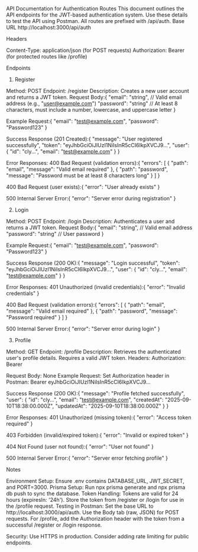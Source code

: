API Documentation for Authentication Routes
This document outlines the API endpoints for the JWT-based authentication system. Use these details to test the API using Postman. All routes are prefixed with /api/auth.
Base URL
http://localhost:3000/api/auth

Headers

Content-Type: application/json (for POST requests)
Authorization: Bearer <token> (for protected routes like /profile)

Endpoints
1. Register

Method: POST
Endpoint: /register
Description: Creates a new user account and returns a JWT token.
Request Body:{
  "email": "string", // Valid email address (e.g., "user@example.com")
  "password": "string" // At least 8 characters, must include a number, lowercase, and uppercase letter
}


Example Request:{
  "email": "test@example.com",
  "password": "Password123"
}


Success Response (201 Created):{
  "message": "User registered successfully",
  "token": "eyJhbGciOiJIUzI1NiIsInR5cCI6IkpXVCJ9...",
  "user": {
    "id": "cly...",
    "email": "test@example.com"
  }
}


Error Responses:
400 Bad Request (validation errors):{
  "errors": [
    { "path": "email", "message": "Valid email required" },
    { "path": "password", "message": "Password must be at least 8 characters long" }
  ]
}


400 Bad Request (user exists):{ "error": "User already exists" }


500 Internal Server Error:{ "error": "Server error during registration" }





2. Login

Method: POST
Endpoint: /login
Description: Authenticates a user and returns a JWT token.
Request Body:{
  "email": "string", // Valid email address
  "password": "string" // User password
}


Example Request:{
  "email": "test@example.com",
  "password": "Password123"
}


Success Response (200 OK):{
  "message": "Login successful",
  "token": "eyJhbGciOiJIUzI1NiIsInR5cCI6IkpXVCJ9...",
  "user": {
    "id": "cly...",
    "email": "test@example.com"
  }
}


Error Responses:
401 Unauthorized (invalid credentials):{ "error": "Invalid credentials" }


400 Bad Request (validation errors):{
  "errors": [
    { "path": "email", "message": "Valid email required" },
    { "path": "password", "message": "Password required" }
  ]
}


500 Internal Server Error:{ "error": "Server error during login" }





3. Profile

Method: GET
Endpoint: /profile
Description: Retrieves the authenticated user's profile details. Requires a valid JWT token.
Headers:
Authorization: Bearer <token>


Request Body: None
Example Request:
Set Authorization header in Postman: Bearer eyJhbGciOiJIUzI1NiIsInR5cCI6IkpXVCJ9...


Success Response (200 OK):{
  "message": "Profile fetched successfully",
  "user": {
    "id": "cly...",
    "email": "test@example.com",
    "createdAt": "2025-09-10T18:38:00.000Z",
    "updatedAt": "2025-09-10T18:38:00.000Z"
  }
}


Error Responses:
401 Unauthorized (missing token):{ "error": "Access token required" }


403 Forbidden (invalid/expired token):{ "error": "Invalid or expired token" }


404 Not Found (user not found):{ "error": "User not found" }


500 Internal Server Error:{ "error": "Server error fetching profile" }





Notes

Environment Setup: Ensure .env contains DATABASE_URL, JWT_SECRET, and PORT=3000.
Prisma Setup: Run npx prisma generate and npx prisma db push to sync the database.
Token Handling: Tokens are valid for 24 hours (expiresIn: '24h'). Store the token from /register or /login for use in the /profile request.
Testing in Postman:
Set the base URL to http://localhost:3000/api/auth.
Use the Body tab (raw, JSON) for POST requests.
For /profile, add the Authorization header with the token from a successful /register or /login response.


Security: Use HTTPS in production. Consider adding rate limiting for public endpoints.
